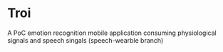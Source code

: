 # Troi
A PoC emotion recognition mobile application consuming physiological signals and speech singals (speech-wearble branch)
